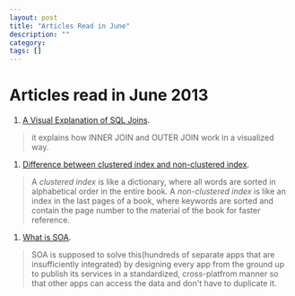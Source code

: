```yaml
---
layout: post
title: "Articles Read in June"
description: ""
category: 
tags: []
---
```


# Articles read in June 2013
1. [A Visual Explanation of SQL Joins](http://www.codinghorror.com/blog/2007/10/a-visual-explanation-of-sql-joins.html). 
> it explains how INNER JOIN and OUTER JOIN work in a visualized way.
1. [Difference between clustered index and non-clustered index](http://stackoverflow.com/a/7138062/529187).
>  A *clustered index* is like a dictionary, where all words are sorted in alphabetical order in the entire book.
>  A *non-clustered index* is like an index in the last pages of a book, where keywords are sorted and contain the page number to the material of the book for faster reference.
1. [What is SOA](http://stackoverflow.com/questions/1093204/what-is-soa-service-oriented-architecture).
> SOA is supposed to solve this(hundreds of separate apps that are insufficiently integrated) by designing every app from the ground up to publish its services in a standardized, cross-platfrom manner so that other apps can access the data and don't have to duplicate it.
